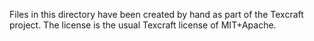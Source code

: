 Files in this directory have been created by hand as part of the Texcraft project.
The license is the usual Texcraft license of MIT+Apache.
